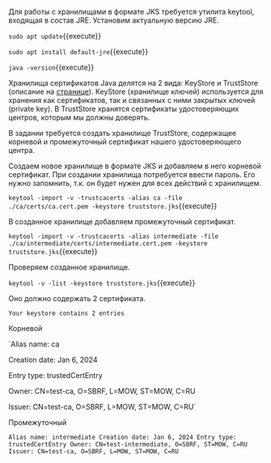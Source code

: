 Для работы с хранилищами в формате JKS требуется утилита keytool, входящая в состав JRE. Установим актуальную версию JRE.

`sudo apt update`{{execute}}

`sudo apt install default-jre`{{execute}}

`java -version`{{execute}}

Хранилища сертификатов Java делятся на 2 вида: KeyStore и TrustStore (описание на <a target="_blank" href="https://docs.oracle.com/cd/E19509-01/820-3503/ggffo/index.html">странице</a>).
KeyStore (хранилище ключей) используется для хранения как сертификатов, так и связанных с ними закрытых ключей (private key).
В TrustStore хранятся сертификаты удостоверяющих центров, которым мы должны доверять.

В задании требуется создать хранилище TrustStore, содержащее корневой и промежуточный сертификат нашего удостоверяющего центра.

Создаем новое хранилище в формате JKS и добавляем в него корневой сертификат. При создании хранилища потребуется ввести пароль. Его нужно запомнить, т.к. он будет нужен для всех действий с хранилищем.

`keytool -import -v -trustcacerts -alias ca -file ./ca/certs/ca.cert.pem -keystore truststore.jks`{{execute}}

В созданное хранилище добавляем промежуточный сертификат.

`keytool -import -v -trustcacerts -alias intermediate -file ./ca/intermediate/certs/intermediate.cert.pem -keystore truststore.jks`{{execute}}

Проверяем созданное хранилище.

`keytool -v -list -keystore truststore.jks`{{execute}}

Оно должно содержать 2 сертификата.

`Your keystore contains 2 entries`

Корневой

`Alias name: ca

Creation date: Jan 6, 2024

Entry type: trustedCertEntry

Owner: CN=test-ca, O=SBRF, L=MOW, ST=MOW, C=RU

Issuer: CN=test-ca, O=SBRF, L=MOW, ST=MOW, C=RU`

Промежуточный

`Alias name: intermediate
Creation date: Jan 6, 2024
Entry type: trustedCertEntry
Owner: CN=test-intermediate, O=SBRF, ST=MOW, C=RU
Issuer: CN=test-ca, O=SBRF, L=MOW, ST=MOW, C=RU`
